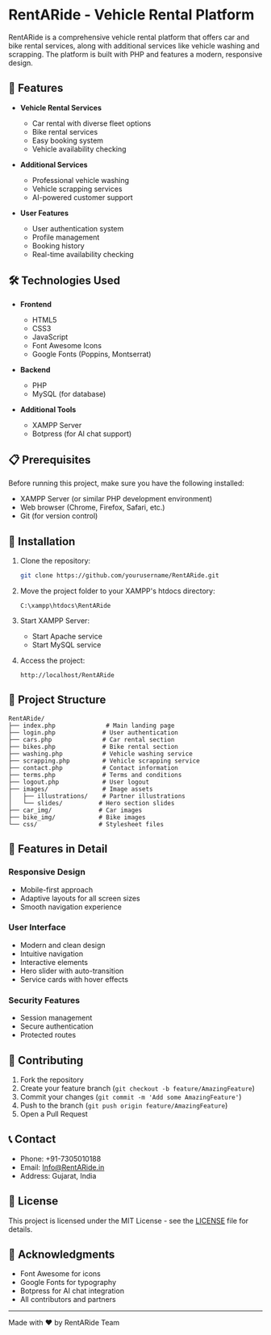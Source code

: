 # RentARide - Vehicle Rental Platform

RentARide is a comprehensive vehicle rental platform that offers car and bike rental services, along with additional services like vehicle washing and scrapping. The platform is built with PHP and features a modern, responsive design.

## 🌟 Features

- **Vehicle Rental Services**
  - Car rental with diverse fleet options
  - Bike rental services
  - Easy booking system
  - Vehicle availability checking

- **Additional Services**
  - Professional vehicle washing
  - Vehicle scrapping services
  - AI-powered customer support

- **User Features**
  - User authentication system
  - Profile management
  - Booking history
  - Real-time availability checking

## 🛠️ Technologies Used

- **Frontend**
  - HTML5
  - CSS3
  - JavaScript
  - Font Awesome Icons
  - Google Fonts (Poppins, Montserrat)

- **Backend**
  - PHP
  - MySQL (for database)

- **Additional Tools**
  - XAMPP Server
  - Botpress (for AI chat support)

## 📋 Prerequisites

Before running this project, make sure you have the following installed:
- XAMPP Server (or similar PHP development environment)
- Web browser (Chrome, Firefox, Safari, etc.)
- Git (for version control)

## 🚀 Installation

1. Clone the repository:
   ```bash
   git clone https://github.com/yourusername/RentARide.git
   ```

2. Move the project folder to your XAMPP's htdocs directory:
   ```
   C:\xampp\htdocs\RentARide
   ```

3. Start XAMPP Server:
   - Start Apache service
   - Start MySQL service

4. Access the project:
   ```
   http://localhost/RentARide
   ```

## 📁 Project Structure

```
RentARide/
├── index.php              # Main landing page
├── login.php             # User authentication
├── cars.php              # Car rental section
├── bikes.php             # Bike rental section
├── washing.php           # Vehicle washing service
├── scrapping.php         # Vehicle scrapping service
├── contact.php           # Contact information
├── terms.php             # Terms and conditions
├── logout.php            # User logout
├── images/               # Image assets
│   ├── illustrations/    # Partner illustrations
│   └── slides/          # Hero section slides
├── car_img/             # Car images
├── bike_img/            # Bike images
└── css/                 # Stylesheet files
```

## 🎨 Features in Detail

### Responsive Design
- Mobile-first approach
- Adaptive layouts for all screen sizes
- Smooth navigation experience

### User Interface
- Modern and clean design
- Intuitive navigation
- Interactive elements
- Hero slider with auto-transition
- Service cards with hover effects

### Security Features
- Session management
- Secure authentication
- Protected routes

## 🤝 Contributing

1. Fork the repository
2. Create your feature branch (`git checkout -b feature/AmazingFeature`)
3. Commit your changes (`git commit -m 'Add some AmazingFeature'`)
4. Push to the branch (`git push origin feature/AmazingFeature`)
5. Open a Pull Request

## 📞 Contact

- Phone: +91-7305010188
- Email: Info@RentARide.in
- Address: Gujarat, India

## 📄 License

This project is licensed under the MIT License - see the [LICENSE](LICENSE) file for details.

## 🙏 Acknowledgments

- Font Awesome for icons
- Google Fonts for typography
- Botpress for AI chat integration
- All contributors and partners

---

Made with ❤️ by RentARide Team 
